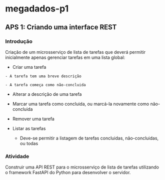 # megadados-p1

## APS 1: Criando uma interface REST

### Introdução

Criação de um microsserviço de lista de tarefas que deverá permitir inicialmente apenas gerenciar tarefas em uma lista global:
  -  Criar uma tarefa
  
    - A tarefa tem uma breve descrição
    
    - A tarefa começa como não-concluida
    
  - Alterar a descrição de uma tarefa
  - Marcar uma tarefa como concluida, ou marcá-la novamente como não-concluida
  - Remover uma tarefa
  - Listar as tarefas
    
    - Deve-se permitir a listagem de tarefas concluidas, não-concluidas, ou todas
    
### Atividade

Construir uma API REST para o microsserviço de lista de tarefas utilizando o framework FastAPI do Python para desenvolver o servidor.

